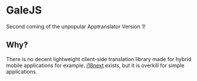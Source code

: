 # GaleJS

Second coming of the unpopular Apptranslator Version 1!

## Why?

There is no decent lightweight client-side translation library made for hybrid mobile applications for example. [i18next](http://i18next.com/) exists, but it is overkill for simple applications.
